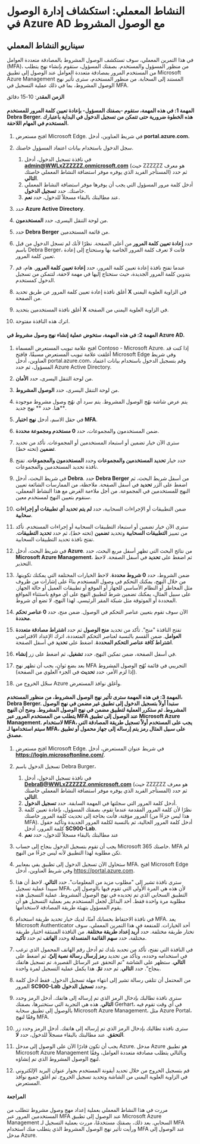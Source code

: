 ﻿---
lab:
    title: 'استكشاف إدارة الوصول في Azure AD مع الوصول المشروط'
    module: 'الوحدة 2، الدرس 3: وصف قدرات حلول إدارة الوصول والهوية في Microsoft: استكشاف قدرات إدارة الوصول في Azure AD'
---


# النشاط المعملي: استكشاف إدارة الوصول في Azure AD مع الوصول المشروط

## سيناريو النشاط المعملي
في هذا التمرين المعملي، سوف تستكشف الوصول المشروط بالمصادقة متعددة العوامل (MFA)، من منظور المسؤول والمستخدم.  بصفتك المسؤول، ستقوم بإنشاء نهج يتطلب من المستخدم المرور بمصادقة متعددة العوامل عند الوصول إلى تطبيق Microsoft Azure Management المستند إلى السحابة.  من منظور المستخدم، سترى تأثير نهج الوصول المشروط، بما في ذلك عملية التسجيل في MFA.

**الزمن المقدر**: 10-15 دقائق

#### المهمة 1: في هذه المهمة، ستقوم -بصفتك المسؤول- بإعادة تعيين كلمة المرور للمستخدم Debra Berger.  هذه الخطوة ضرورية حتى تتمكن من تسجيل الدخول في البداية باعتبارك المستخدم في المهام اللاحقة.

1. افتح مستعرض Microsoft Edge.  في شريط العناوين، أدخل **portal.azure.com.**

2. سجل الدخول باستخدام بيانات اعتماد المسؤول خاصتك.
    1. في نافذة تسجيل الدخول، أدخل **admin@WWLxZZZZZZ.onmicrosoft.com** (حيث ZZZZZZ هو معرف المستأجر الفريد الذي يوفره موفر استضافة النشاط المعملي خاصتك) ثم حدد **التالي**.
    1. أدخل كلمة مرور المسؤول التي يجب أن يوفرها موفر استضافة النشاط المعملي خاصتك. حدد **تسجيل الدخول**.
    1. عند مطالبتك بالبقاء مسجلاً للدخول، حدد **نعم**.

3. حدد **Azure Active Directory**.  

4. من لوحة التنقل اليسرى، حدد **المستخدمون**.

5. حدد **Debra Berger** من قائمة المستخدمين.

6. حدد **إعادة تعيين كلمة المرور** من أعلى الصفحة. نظرًا لأنك لم تسجل الدخول من قبل باسم Debra Berger، فأنت لا تعرف كلمة المرور الخاصة بها وستحتاج إلى إعادة تعيين كلمة المرور.

7. عندما تفتح نافذة إعادة تعيين كلمة المرور، حدد **إعادة تعيين كلمة المرور**.  هام، قم بتدوين كلمة المرور الجديدة، حيث ستحتاج إليها في مهمة لاحقة، لتتمكن من تسجيل الدخول كمستخدم.

8. أغلق نافذة إعادة تعيين كلمة المرور عن طريق تحديد **X** في الزاوية العلوية اليمنى من الصفحة.

9. أغلق نافذة المستخدمين بتحديد **X** في الزاوية العلوية اليمنى من الصفحة.

10. اترك هذه النافذة مفتوحة.


#### المهمة 2:  في هذه المهمة، ستخوض عملية إنشاء نهج وصول مشروط في Azure AD.

1. افتح علامة تبويب المستعرض المسماة Contoso - Microsoft Azure.   إذا كنت قد أغلقت علامة تبويب المستعرض مسبقًا، فافتح Microsoft Edge وفي شريط العناوين، أدخل portal.azure.com، وقم بتسجيل الدخول باستخدام بيانات اعتماد المسؤول، ثم حدد Azure Active Directory.  

2. من لوحة التنقل اليسرى، حدد **الأمان**.

3. من لوحة التنقل اليسرى، حدد **الوصول المشروط**.

4. يتم عرض شاشة نهُج الوصول المشروط. يتم سرد أي نهُج وصول مشروط موجودة هنا. حدد ** نهج جديد**.

5. في حقل الاسم، أدخل **نهج اختبار MFA**.

6. ضمن المستخدمون والمجموعات، حدد **0 مستخدم ومجموعة محددة**.

7. سترى الآن خيار تضمين أو استبعاد المستخدمين أو المجموعات.  تأكد من تحديد **تضمين** (تحته خط).

8. حدد خيار **تحديد المستخدمين والمجموعات** وحدد **المستخدمون والمجموعات**.  تفتح نافذة تحديد المستخدمين والمجموعات.  

9. في شريط البحث، أدخل **Debra**.  حدد **Debra Berger** من أسفل شريط البحث، ثم اضغط على الزر **تحديد** في أسفل الصفحة.  ملاحظة، من الممارسات الشائعة تعيين النهج للمستخدمين في المجموعة.  من أجل ملاءمة الغرض مع هذا النشاط المعملي، سنقوم بتعيين النهج لمستخدم معين. 

10. ضمن التطبيقات أو الإجراءات السحابية، حدد **لم يتم تحديد أي تطبيقات أو إجراءات سحابية**.

11. سترى الآن خيار تضمين أو استبعاد التطبيقات السحابية أو إجراءات المستخدم.  تأكد من تمييز **التطبيقات السحابية** وتحديد **تضمين** (تحته خط)، ثم حدد **تحديد التطبيقات**.  تفتح نافذة تحديد التطبيقات السحابية.

12. في شريط البحث، أدخل **Azure**.  من نتائج البحث التي تظهر أسفل مربع البحث، حدد **Microsoft Azure Management**، ثم اضغط على **تحديد** في أسفل الصفحة.  لاحظ التحذير.  

13. ضمن الشروط، حدد **0 شروط محددة**.  لاحظ الخيارات المختلفة التي يمكنك تكوينها.  من خلال النهج، يمكنك التحكم في وصول المستخدم بناءً على إشارات من ظروف مثل المخاطر أو النظام الأساسي للجهاز أو الموقع أو تطبيقات العميل أو حالة الجهاز.  على سبيل المثال، يمكنك تضمين شرط لتطبيق النهج على أي موقع باستثناء المواقع المحددة أو الموثوقة مثل شبكة المقر الرئيسي.  لهذا النهج، لا تضع أي شروط.

14. الآن سوف تقوم بتعيين عناصر التحكم في الوصول.  ضمن منح، حدد **0 عناصر تحكم محددة**.

15. تفتح النافذة "منح".  تأكد من تحديد **منح الوصول** ثم حدد **اشتراط مصادقة متعددة العوامل**.  ضمن القسم بالنسبة لعناصر التحكم المتعددة، اترك الإعداد الافتراضي **اشتراط كافة عناصر التحكم المحددة**.  اضغط على **تحديد** في أسفل الصفحة.

16. في أسفل الصفحة، ضمن تمكين النهج، حدد **تشغيل**، ثم اضغط على زر **إنشاء**.

17. بعد بضع ثوانٍ، يجب أن تظهر نهج MFA التجريبي في قائمة نُهُج الوصول المشروط (إذا لزم الأمر، حدد **تحديث** في الجزء العلوي من الصفحة).

18. سجّل الخروج من Azure وأغلق نوافذ المستعرض.

#### المهمة 3: في هذه المهمة سترى تأثير نهج الوصول المشروط، من منظور المستخدم، Debra Berger. ستبدأ أولاً بتسجيل الدخول إلى تطبيق غير مضمن في نهج الوصول المشروط.  ثم ستكرر العملية لتطبيق مضمن في نهج الوصول المشروط.  وضح أن النهج يتطلب من المستخدم المرور عبر MFA عند الوصول إلى تطبيق Microsoft Azure Management.  لاستخدام MFA، يجب على المستخدم أولاً تسجيل طريقة المصادقة التي سيتم استخدامها لـ MFA، على سبيل المثال رمز يتم إرساله إلى جهاز محمول أو تطبيق مصدق.

1. افتح مستعرض Microsoft Edge.  في شريط عنوان المستعرض، أدخل **https://login.microsoftonline.com/**.

1. تسجيل الدخول باسم Debra Burger،
    1. في نافذة تسجيل الدخول، أدخل **DebraB@WWLxZZZZZZ.onmicrosoft.com** (حيث ZZZZZZ هو معرف المستأجر الفريد الذي يوفره موفر استضافة النشاط المعملي خاصتك) ثم حدد **التالي**.
    1. أدخل كلمة المرور التي سجلتها في المهمة السابقة. حدد **تسجيل الدخول**.
    1. نظرًا لأن كلمة المرور المقدمة عندما تقوم، بصفتك المسؤول، بإعادة تعيين كلمة المرور مؤقتة، فأنت بحاجة إلى تحديث كلمة المرور خاصتك (هذا ليس جزءًا من MFA).  أدخل كلمة المرور الحالية، ثم بالنسبة لكلمة المرور الجديدة وتأكيد حقول كلمة المرور، أدخل **SC900-Lab**.
    1. عند مطالبتك بالبقاء مسجلاً للدخول، حدد **نعم**

1. يجب أن تقوم بتسجيل الدخول بنجاح إلى حساب Microsoft 365 خاصتك.  MFA لم تكن مطلوبة لهذا التطبيق لأنه ليس جزءًا من النهج.

1. ستحاول الآن تسجيل الدخول إلى تطبيق يفي بمعايير MFA.  افتح Microsoft Edge وفي شريط العناوين، أدخل https://portal.azure.com.

1. سترى نافذة تشير إلى "مطلوب مزيد من المعلومات".  حدد **التالي**.  لاحظ أن هذا سيبدأ عملية تسجيل MFA، لأن هذه هي المرة الأولى التي تقوم فيها بالوصول إلى التطبيق السحابي الذي تم تحديده في نهج الوصول المشروط.  عملية التسجيل هذه مطلوبة مرة واحدة فقط.   أحد البدائل لجعل المستخدم يمر بعملية التسجيل هو أن يقوم المسؤول بتهيئة طريقة المصادقة لاستخدامها.

1. في نافذة الاحتفاظ بحسابك آمنًا، لديك خيار تحديد طريقة استخدام MFA.  يعد Microsoft Authenticator أحد الخيارات. للمنفعة في هذا التمرين المعملي، سوف تختار طريقة مختلفة.  حدد **أريد إعداد طريقة مختلفة**.  من النافذة المنبثقة اختيار طريقة مختلفة، حدد **سهم القائمة المنسدلة** وحدد **الهاتف** ثم حدد **تأكيد**.

1. في النافذة التي تفتح، تأكد من تحديد بلدك ثم أدخل رقم الهاتف المحمول الذي ترغب في استخدامه وحدده، وتأكد من تحديد **رمز إرسال رسالة نصية إليّ**، ثم اضغط على **التالي**.  ستظهر على الشاشة "تم التحقق عبر الرسائل القصيرة. تم تسجيل هاتفك بنجاح".  حدد **التالي**. ثم حدد **تمّ**.  هذا يكمل عملية التسجيل لمرة واحدة.

1. من المحتمل أن تتلقى رسالة تشير إلى انتهاء مهلة تسجيل الدخول.  فقط أدخل كلمة المرور **SC900-Lab** وحدد **تسجيل الدخول**.

1. سترى نافذة تطالبك بإدخال الرمز الذي تم إرساله إلى هاتفك.  أدخل الرمز وحدد **التالي**.  هذه هي التجربة التي ستختبرها، بصفتك Gerhart، في أي وقت تقوم فيه بالوصول إلى تطبيق سحابة Microsoft Azure Management، مثل Azure Portal، وفقًا لنهج MFA.

1. سترى نافذة تطالبك بإدخال الرمز الذي تم إرساله إلى هاتفك.  أدخل الرمز وحدد زر **التحقق**.  عند مطالبتك بالبقاء مسجلاً للدخول، حدد **لا**.

1. يجب أن تكون قادرًا الآن على الوصول إلى مدخل Azure.  مدخل Azure هو تطبيق Microsoft Azure Management وبالتالي يتطلب مصادقة متعددة العوامل، وفقًا لنهج الوصول المشروط الذي تم إنشاؤه.  

1. قم بتسجيل الخروج من خلال تحديد أيقونة المستخدم بجوار عنوان البريد الإلكتروني في الزاوية العلوية اليمنى من الشاشة وتحديد تسجيل الخروج. ثم أغلق جميع نوافذ المستعرض.

#### المراجعة
مررت في هذا النشاط المعملي بعملية إعداد مهج وصول مشروط تتطلب من المستخدمين المرور عبر MFA عند الوصول إلى تطبيق Microsoft Azure Management السحابي.  بعد ذلك، بصفتك مستخدمًا، مررت بعملية التسجيل لـ MFA ورأيت تأثير نهج الوصول المشروط الذي يتطلب منك استخدام MFA عند الوصول إلى مدخل Azure.